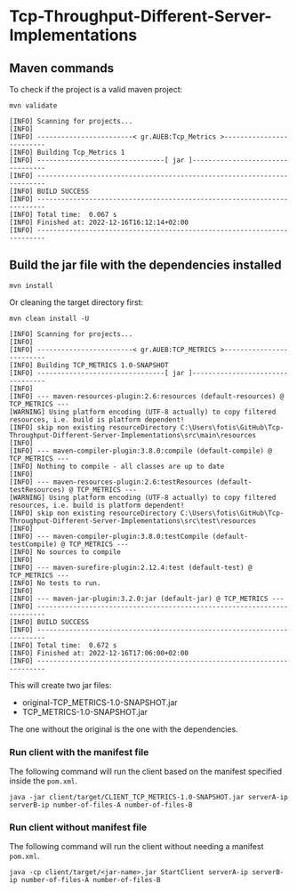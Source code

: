 # Tcp-Throughput-Different-Server-Implementations

## Maven commands

To check if the project is a valid maven project:

`mvn validate`

```
[INFO] Scanning for projects...
[INFO]
[INFO] ------------------------< gr.AUEB:Tcp_Metrics >-------------------------
[INFO] Building Tcp_Metrics 1
[INFO] --------------------------------[ jar ]---------------------------------
[INFO] ------------------------------------------------------------------------
[INFO] BUILD SUCCESS
[INFO] ------------------------------------------------------------------------
[INFO] Total time:  0.067 s
[INFO] Finished at: 2022-12-16T16:12:14+02:00
[INFO] ------------------------------------------------------------------------
```

## Build the jar file with the dependencies installed

`mvn install`

Or cleaning the target directory first:

`mvn clean install -U`

```
[INFO] Scanning for projects...
[INFO]
[INFO] ------------------------< gr.AUEB:TCP_METRICS >-------------------------
[INFO] Building TCP_METRICS 1.0-SNAPSHOT
[INFO] --------------------------------[ jar ]---------------------------------
[INFO]
[INFO] --- maven-resources-plugin:2.6:resources (default-resources) @ TCP_METRICS ---
[WARNING] Using platform encoding (UTF-8 actually) to copy filtered resources, i.e. build is platform dependent!
[INFO] skip non existing resourceDirectory C:\Users\fotis\GitHub\Tcp-Throughput-Different-Server-Implementations\src\main\resources
[INFO]
[INFO] --- maven-compiler-plugin:3.8.0:compile (default-compile) @ TCP_METRICS ---
[INFO] Nothing to compile - all classes are up to date
[INFO]
[INFO] --- maven-resources-plugin:2.6:testResources (default-testResources) @ TCP_METRICS ---
[WARNING] Using platform encoding (UTF-8 actually) to copy filtered resources, i.e. build is platform dependent!
[INFO] skip non existing resourceDirectory C:\Users\fotis\GitHub\Tcp-Throughput-Different-Server-Implementations\src\test\resources
[INFO]
[INFO] --- maven-compiler-plugin:3.8.0:testCompile (default-testCompile) @ TCP_METRICS ---
[INFO] No sources to compile
[INFO]
[INFO] --- maven-surefire-plugin:2.12.4:test (default-test) @ TCP_METRICS ---
[INFO] No tests to run.
[INFO]
[INFO] --- maven-jar-plugin:3.2.0:jar (default-jar) @ TCP_METRICS ---
[INFO] ------------------------------------------------------------------------
[INFO] BUILD SUCCESS
[INFO] ------------------------------------------------------------------------
[INFO] Total time:  0.672 s
[INFO] Finished at: 2022-12-16T17:06:00+02:00
[INFO] ------------------------------------------------------------------------
```

This will create two jar files:

- original-TCP_METRICS-1.0-SNAPSHOT.jar
- TCP_METRICS-1.0-SNAPSHOT.jar

The one without the original is the one with the dependencies.

### Run client with the manifest file

The following command will run the client based on the manifest specified inside the `pom.xml`.

`java -jar client/target/CLIENT_TCP_METRICS-1.0-SNAPSHOT.jar serverA-ip serverB-ip number-of-files-A number-of-files-B`

### Run client without manifest file

The following command will run the client without needing a manifest `pom.xml`.

`java -cp client/target/<jar-name>.jar StartClient serverA-ip serverB-ip number-of-files-A number-of-files-B`
